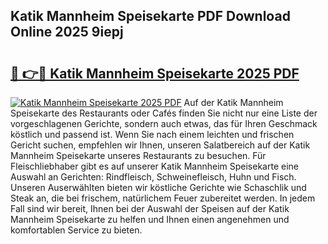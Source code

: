 ## Katik Mannheim Speisekarte PDF Download Online 2025 9iepj

# <h2><a href="http://gc6y9i.nevu.top/?p=Katik+Mannheim+Speisekarte">🔗 👉🔴 Katik Mannheim Speisekarte 2025 PDF</a></h2>

[![Katik Mannheim Speisekarte 2025 PDF](https://i.imgur.com/dBaPXMq.png)](http://gc6y9i.nevu.top/?p=Katik+Mannheim+Speisekarte)
Auf der Katik Mannheim Speisekarte des Restaurants oder Cafés finden Sie nicht nur eine Liste der vorgeschlagenen Gerichte, sondern auch etwas, das für Ihren Geschmack köstlich und passend ist. Wenn Sie nach einem leichten und frischen Gericht suchen, empfehlen wir Ihnen, unseren Salatbereich auf der Katik Mannheim Speisekarte unseres Restaurants zu besuchen. Für Fleischliebhaber gibt es auf unserer Katik Mannheim Speisekarte eine Auswahl an Gerichten: Rindfleisch, Schweinefleisch, Huhn und Fisch. Unseren Auserwählten bieten wir köstliche Gerichte wie Schaschlik und Steak an, die bei frischem, natürlichem Feuer zubereitet werden. In jedem Fall sind wir bereit, Ihnen bei der Auswahl der Speisen auf der Katik Mannheim Speisekarte zu helfen und Ihnen einen angenehmen und komfortablen Service zu bieten.
